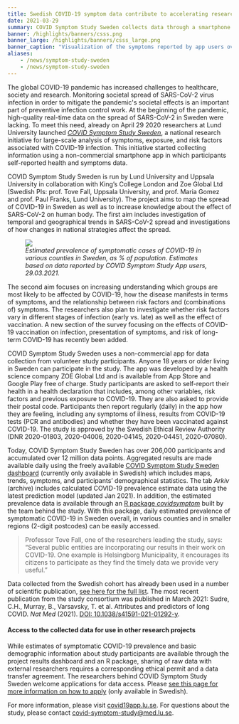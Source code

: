 ```yaml
---
title: Swedish COVID-19 symptom data contribute to accelerating research about pandemic # short
date: 2021-03-29
summary: COVID Symptom Study Sweden collects data through a smartphone app to investigate prevalence, risk factors, and symptoms associated with COVID-19. To date, over 200.000 volunteers have enrolled in the study.
banner: /highlights/banners/csss.png
banner_large: /highlights/banners/csss_large.png
banner_caption: "Visualization of the symptoms reported by app users over time. Source: [Dashboard of the COVID Symptom Study Sweden](https://csss-resultat.shinyapps.io/csss_dashboard/)"
aliases:
    - /news/symptom-study-sweden
    - /news/symptom-study-sweden
---
```


The global COVID-19 pandemic has increased challenges to healthcare, society and research. Monitoring societal spread of SARS-CoV-2 virus infection in order to mitigate the pandemic's societal effects is an important part of preventive infection control work. At the beginning of the pandemic, high-quality real-time data on the spread of SARS-CoV-2 in Sweden were lacking. To meet this need, already on April 29 2020 researchers at Lund University launched *[COVID Symptom Study Sweden](https://www.covid19app.lu.se/covid-symptom-study-sverige)*, a national research initiative for large-scale analysis of symptoms, exposure, and risk factors associated with COVID-19 infection. This initiative started collecting information using a non-commercial smartphone app in which participants self-reported health and symptoms data.

COVID Symptom Study Sweden is run by Lund University and Uppsala University in collaboration with King’s College London and Zoe Global Ltd (Swedish PIs: prof. Tove Fall, Uppsala University, and prof. Maria Gomez and prof. Paul Franks, Lund University). The project aims to map the spread of COVID-19 in Sweden as well as to increase knowledge about the effect of SARS-CoV-2 on human body. The first aim includes investigation of temporal and geographical trends in SARS-CoV-2 spread and investigations of how changes in national strategies affect the spread.

<figure class="figure float-left mx-2 w-25">
  <img src="/highlights_updates/banners/csss_map.png" class="img-thumbnail">
  <figcaption class="figure-caption mt-1"><i>Estimated prevalence of symptomatic cases of COVID-19 in various counties in Sweden, as % of population. Estimates based on data reported by COVID Symptom Study App users, 29.03.2021.</i></figcaption>
</figure>

The second aim focuses on increasing understanding which groups are most likely to be affected by COVID-19, how the disease manifests in terms of symptoms, and the relationship between risk factors and (combinations of) symptoms. The researchers also plan to investigate whether risk factors vary in different stages of infection (early vs. late) as well as the effect of vaccination. A new section of the survey focusing on the effects of COVID-19 vaccination on infection, presentation of symptoms, and risk of long-term COVID-19 has recently been added.

COVID Symptom Study Sweden uses a non-commercial app for data collection from volunteer study participants. Anyone 18 years or older living in Sweden can participate in the study. The app was developed by a health science company ZOE Global Ltd and is available from App Store and Google Play free of charge. Study participants are asked to self-report their health in a health declaration that includes, among other variables, risk factors and previous exposure to COVID-19. They are also asked to provide their postal code. Participants then report regularly (daily) in the app how they are feeling, including any symptoms of illness, results from COVID-19 tests (PCR and antibodies) and whether they have been vaccinated against COVID-19. The study is approved by the Swedish Ethical Review Authority (DNR 2020-01803, 2020-04006, 2020-04145, 2020-04451, 2020-07080).

Today, COVID Symptom Study Sweden has over 206,000 participants and accumulated over 12 million data points. Aggregated results are made available daily using the freely available [COVID Symptom Study Sweden dashboard](https://csss-resultat.shinyapps.io/csss_dashboard/) (currently only available in Swedish) which includes maps, trends, symptoms, and participants’ demographical statistics. The tab *Arkiv* (archive) includes calculated COVID-19 prevalence estimate data using the latest prediction model (updated Jan 2021). In addition, the estimated prevalence data is available through an [R package *covidsymptom*](https://github.com/csss-resultat/covidsymptom) built by the team behind the study. With this package, daily estimated prevalence of symptomatic COVID-19 in Sweden overall, in various counties and in smaller regions (2-digit postcodes) can be easily accessed.

> Professor Tove Fall, one of the researchers leading the study, says: “Several public entities are incorporating our results in their work on COVID-19. One example is Helsingborg Municipality, it encourages its citizens to participate as they find the timely data we provide very useful.”

Data collected from the Swedish cohort has already been used in a number of scientific publication, [see here for the full list](https://www.covid19app.lu.se/kontakt-och-lankar/vetenskapliga-artiklar). The most recent publication from the study consortium was published in March 2021: Sudre, C.H., Murray, B., Varsavsky, T. et al. Attributes and predictors of long COVID. *Nat Med* (2021). [DOI: 10.1038/s41591-021-01292-y](https://doi.org/10.1038/s41591-021-01292-y).

#### Access to the collected data for use in other research projects

While estimates of symptomatic COVID-19 prevalence and basic demographic information about study participants are available through the project results dashboard and an R package, sharing of raw data with external researchers requires a corresponding ethical permit and a data transfer agreement. The researchers behind COVID Symptom Study Sweden welcome applications for data access. Please [see this page for more information on how to apply](https://www.covid19app.lu.se/forskare) (only available in Swedish).

For more information, please visit [covid19app.lu.se](https://www.covid19app.lu.se/).
For questions about the study, please contact [covid-symptom-study@med.lu.se](mailto:covid-symptom-study@med.lu.se).
